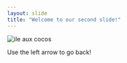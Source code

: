 ```yaml
---
layout: slide
title: "Welcome to our second slide!"
---
```

![ile aux cocos](https://www.escale-vacances.com/images/gallery/activities/ile-aux-cocos-aerial-view-rodrigues.jpg)

Use the left arrow to go back!
